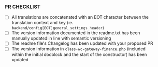 ### PR CHECKLIST

- [ ] All translations are concatenated with an EOT character between the translation context and key (ie. `backend/config[EOT]general_settings_header`)
- [ ] The version information documented in the readme.txt has been manually updated in line with semantic versioning
- [ ] The readme file's Changelog has been updated with your proposed PR
- [ ] The version information in `class-wc-gateway-finance.php` (included within the initial docblock and the start of the constructor) has been updated
